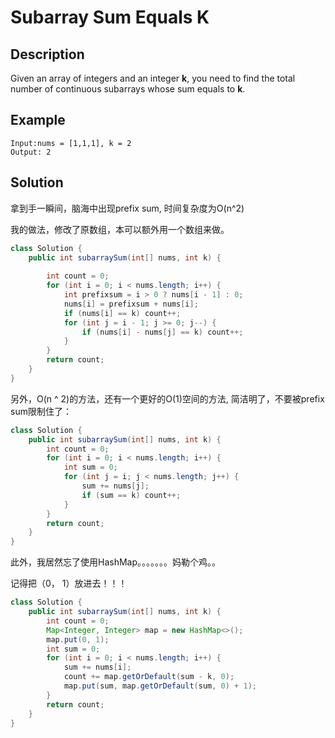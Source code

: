# Subarray Sum Equals K

## Description

Given an array of integers and an integer **k**, you need to find the total number of continuous subarrays whose sum equals to **k**.

## Example

```text
Input:nums = [1,1,1], k = 2
Output: 2
```

## Solution

拿到手一瞬间，脑海中出现prefix sum, 时间复杂度为O\(n^2\)

我的做法，修改了原数组，本可以额外用一个数组来做。

```java
class Solution {
    public int subarraySum(int[] nums, int k) {
        
        int count = 0;
        for (int i = 0; i < nums.length; i++) {
            int prefixsum = i > 0 ? nums[i - 1] : 0;
            nums[i] = prefixsum + nums[i];
            if (nums[i] == k) count++;
            for (int j = i - 1; j >= 0; j--) {
                if (nums[i] - nums[j] == k) count++;
            }
        }
        return count;
    }
}
```

另外，O\(n ^ 2\)的方法，还有一个更好的O\(1\)空间的方法, 简洁明了，不要被prefix sum限制住了：

```java
class Solution {
    public int subarraySum(int[] nums, int k) { 
        int count = 0;
        for (int i = 0; i < nums.length; i++) {
            int sum = 0;
            for (int j = i; j < nums.length; j++) {
                sum += nums[j];
                if (sum == k) count++;
            }
        }
        return count;
    }
}
```

此外，我居然忘了使用HashMap。。。。。。。妈勒个鸡。。

记得把（0， 1）放进去！！！

```java
class Solution {
    public int subarraySum(int[] nums, int k) { 
        int count = 0;
        Map<Integer, Integer> map = new HashMap<>();
        map.put(0, 1);
        int sum = 0;
        for (int i = 0; i < nums.length; i++) {
            sum += nums[i];
            count += map.getOrDefault(sum - k, 0);
            map.put(sum, map.getOrDefault(sum, 0) + 1);
        }
        return count;
    }
}
```

